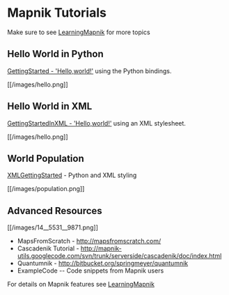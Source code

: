 # Mapnik Tutorials

Make sure to see [LearningMapnik](LearningMapnik) for more topics

## Hello World in Python

[GettingStarted - 'Hello,world!'](GettingStartedInPython) using the Python bindings.  

[[/images/hello.png]]

## Hello World in XML

[GettingStartedInXML - 'Hello,world!'](GettingStartedInXML) using an XML stylesheet.  

[[/images/hello.png]]

## World Population

[XMLGettingStarted](GettingStartedInXML) - Python and XML styling

[[/images/population.png]]

## Advanced Resources

[[/images/14__5531__9871.png]]

 * MapsFromScratch - http://mapsfromscratch.com/
 * Cascadenik Tutorial - http://mapnik-utils.googlecode.com/svn/trunk/serverside/cascadenik/doc/index.html
 * Quantumnik - http://bitbucket.org/springmeyer/quantumnik
 * ExampleCode -- Code snippets from Mapnik users

For details on Mapnik features see [LearningMapnik](LearningMapnik)

